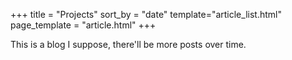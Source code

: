 +++
title = "Projects"
sort_by = "date"
template="article_list.html"
page_template = "article.html"
+++

This is a blog I suppose, there'll be more posts over time.
